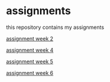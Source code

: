 # assignments
this repository contains my assignments

[assignment week 2](https://github.com/kaypeeters/assignments/blob/master/Assignment_week_2%20(2).ipynb)

[assignment week 4](https://github.com/kaypeeters/assignments/blob/master/Assignment_week_4.ipynb)

[assignment week 5](https://github.com/kaypeeters/assignments/blob/master/Assignment_week_5.ipynb)

[assignment week 6](https://github.com/kaypeeters/assignments/blob/master/assignment4.ipynb)
